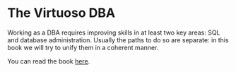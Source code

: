 # The Virtuoso DBA

Working as a DBA requires improving skills in at least two key areas: SQL and database administration. Usually the paths to do so are separate: in this book we will try to unify them in a coherent manner.

You can read the book [here](BOOK.md).
